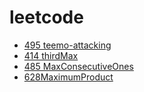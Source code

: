 # leetcode
* [495 teemo-attacking](https://github.com/xiaxia-200/leetcode/blob/master/docs/495%20teemo-attacking.md)
* [414 thirdMax](https://github.com/xiaxia-200/leetcode/blob/master/docs/414%20thirdMax.md)
* [485 MaxConsecutiveOnes](https://github.com/xiaxia-200/leetcode/blob/master/docs/485%20MaxConsecutiveOnes.md)
* [628MaximumProduct](https://github.com/xiaxia-200/leetcode/blob/master/docs/628%20maximumProduct.md)